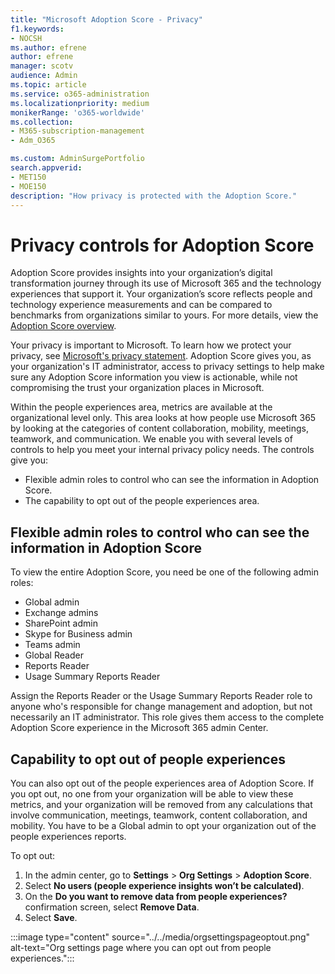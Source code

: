 ```yaml
---
title: "Microsoft Adoption Score - Privacy"
f1.keywords:
- NOCSH
ms.author: efrene
author: efrene
manager: scotv
audience: Admin
ms.topic: article
ms.service: o365-administration
ms.localizationpriority: medium
monikerRange: 'o365-worldwide'
ms.collection: 
- M365-subscription-management 
- Adm_O365

ms.custom: AdminSurgePortfolio
search.appverid:
- MET150
- MOE150
description: "How privacy is protected with the Adoption Score."
---
```


# Privacy controls for Adoption Score

Adoption Score provides insights into your organization’s digital transformation journey through its use of Microsoft 365 and the technology experiences that support it.  Your organization’s score reflects people and technology experience measurements and can be compared to benchmarks from organizations similar to yours. For more details, view the [Adoption Score overview](adoption-score.md).

Your privacy is important to Microsoft. To learn how we protect your privacy, see [Microsoft's privacy statement](https://privacy.microsoft.com/privacystatement). Adoption Score gives you, as your organization's IT administrator, access to privacy settings to help make sure any Adoption Score information you view is actionable, while not compromising the trust your organization places in Microsoft.

Within the people experiences area, metrics are available at the organizational level only. This area looks at how people use Microsoft 365 by looking at the categories of content collaboration, mobility, meetings, teamwork, and communication. We enable you with several levels of controls to help you meet your internal privacy policy needs.
The controls give you:

- Flexible admin roles to control who can see the information in Adoption Score.
- The capability to opt out of the people experiences area.

## Flexible admin roles to control who can see the information in Adoption Score

To view the entire Adoption Score, you need be one of the following admin roles:

- Global admin
- Exchange admins
- SharePoint admin
- Skype for Business admin
- Teams admin
- Global Reader
- Reports Reader
- Usage Summary Reports Reader

Assign the Reports Reader or the Usage Summary Reports Reader role to anyone who's responsible for change management and adoption, but not necessarily an IT administrator. This role gives them access to the complete Adoption Score experience in the Microsoft 365 admin Center.

## Capability to opt out of people experiences

You can also opt out of the people experiences area of Adoption Score. If you opt out, no one from your organization will be able to view these metrics, and your organization will be removed from any calculations that involve communication, meetings, teamwork, content collaboration, and mobility. You have to be a Global admin to opt your organization out of the people experiences reports.

To opt out:

1. In the admin center, go to **Settings**  >  **Org Settings** > **Adoption Score**.
2. Select **No users (people experience insights won’t be calculated)**. 
3. On the **Do you want to remove data from people experiences?** confirmation screen, select **Remove Data**.
4. Select  **Save**.

:::image type="content" source="../../media/orgsettingspageoptout.png" alt-text="Org settings page where you can opt out from people experiences.":::
